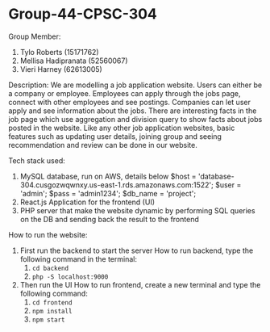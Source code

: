 # Group-44-CPSC-304
Group Member:
1. Tylo Roberts (15171762)
2. Mellisa Hadipranata (52560067)
3. Vieri Harney (62613005)

Description:
We are modelling a job application website. Users can either be a company or employee. Employees can apply through the jobs page, connect with other employees and see postings. Companies can let user apply and see information about the jobs. There are interesting facts in the job page which use aggregation and division query to show facts about jobs posted in the website. Like any other job application websites, basic features such as updating user details, joining group and seeing recommendation and review can be done in our website.

Tech stack used:
1. MySQL database, run on AWS, details below
    $host = 'database-304.cusgozwqwnxy.us-east-1.rds.amazonaws.com:1522';
    $user = 'admin';
    $pass = 'admin1234';
    $db_name = 'project';
2. React.js Application for the frontend  (UI)
3. PHP server that make the website dynamic by performing SQL queries on the DB and sending back the result to the frontend

How to run the website: 
1. First run the backend to start the server
    How to run backend, type the following command in the terminal:
    1. `cd backend`
    2. `php -S localhost:9000`
2. Then run the UI
    How to run frontend, create a new terminal and type the following command:
    1. `cd frontend`
    2. `npm install`
    3. `npm start`